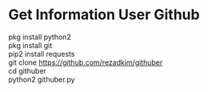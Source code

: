 # Get Information User Github
pkg install python2<br>
pkg install git<br>
pip2 install requests<br>
git clone https://github.com/rezadkim/githuber<br>
cd githuber<br>
python2 githuber.py
